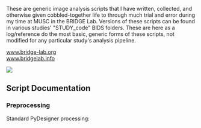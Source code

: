 These are generic image analysis scripts that I have written, collected, 
and otherwise given cobbled-together life to through much trial and error during my time 
at MUSC in the BRIDGE Lab. Versions of these scripts can be found in various studies' 
"STUDY_code" BIDS folders. These are here as a log/reference do the most basic, generic 
forms of these scripts, not modified for any particular study's analysis pipeline.

www.bridge-lab.org</br>
www.bridgelab.info</br>

<img src="https://www.bridge-lab.org/storage/329/9f17e7e8-434b-4d67-85f7-bc57bcd496cc/bridge-logo.png">

<h2>Script Documentation</h2>

<h3>Preprocessing</h3>

Standard PyDesigner processing: 

<script>/path/to/pyd_preproc.sh --base /path/to/BIDS_folder</script>

